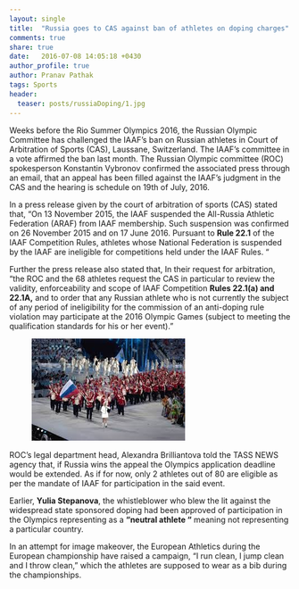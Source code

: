 ```yaml
---
layout: single
title:  "Russia goes to CAS against ban of athletes on doping charges"
comments: true
share: true
date:   2016-07-08 14:05:18 +0430
author_profile: true
author: Pranav Pathak
tags: Sports 
header:
  teaser: posts/russiaDoping/1.jpg
---
```

Weeks before the Rio Summer Olympics 2016, the Russian Olympic Committee has challenged the IAAF’s ban on Russian athletes in Court of Arbitration of Sports (CAS), Laussane, Switzerland. The IAAF’s committee in a vote affirmed the ban last month.  The Russian Olympic committee (ROC) spokesperson Konstantin Vybronov confirmed the associated press through an email, that an appeal has been filled against the IAAF’s judgment in the CAS and the hearing is schedule on 19th of July, 2016.

In a press release given by the court of arbitration of sports (CAS) stated that, “On 13 November 2015, the IAAF suspended the All-Russia Athletic Federation (ARAF) from IAAF membership. Such suspension was confirmed on 26 November 2015 and on 17 June 2016. Pursuant to <b>Rule 22.1</b> of the IAAF Competition Rules, athletes whose National Federation is suspended by the IAAF are ineligible for competitions held under the IAAF Rules. “

Further the press release also stated that, In their request for arbitration, “the ROC and the 68 athletes request the CAS in particular to review the validity, enforceability and scope of IAAF Competition <b>Rules 22.1(a) and 22.1A,</b> and to order that any Russian athlete who is not currently the subject of any period of ineligibility for the commission of an anti-doping rule violation may participate at the 2016 Olympic Games (subject to meeting the qualification standards for his or her event).”

<figure class="half">
<a href="/images/posts/russiaDoping/1.jpg"><img src="/images/posts/russiaDoping/1.jpg"></a>
<figcaption></figcaption>
</figure>

ROC’s legal department head, Alexandra Brilliantova told the TASS NEWS agency that, if Russia wins the appeal the Olympics application deadline would be extended. As if for now, only 2 athletes out of 80 are eligible as per the mandate of IAAF for participation in the said event.

Earlier, <b>Yulia Stepanova</b>, the whistleblower who blew the lit against the widespread state sponsored doping had been approved of participation in the Olympics representing as a <b>“neutral athlete “</b> meaning not representing a particular country.

In an attempt for image makeover, the European Athletics during the European championship have raised a campaign, “I run clean, I jump clean and I throw clean,” which the athletes are supposed to wear as a bib during the championships.